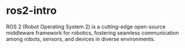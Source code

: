 # ros2-intro
ROS 2 (Robot Operating System 2) is a cutting-edge open-source middleware framework for robotics, fostering seamless communication among robots, sensors, and devices in diverse environments.
